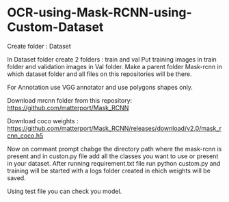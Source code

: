 # OCR-using-Mask-RCNN-using-Custom-Dataset
Create folder : Dataset

In Dataset folder create 2 folders : train and val Put training images in train folder and validation images in Val folder.
Make a parent folder Mask-rcnn in which dataset folder and all files on this repositories will be there.

For Annotation use VGG annotator and use polygons shapes only.

Download mrcnn folder from this repository: https://github.com/matterport/Mask_RCNN

Download coco weights : https://github.com/matterport/Mask_RCNN/releases/download/v2.0/mask_rcnn_coco.h5

Now on commant prompt chabge the directory path where the mask-rcnn is present and in custon.py file add all the classes you want to use or present in your dataset.
After running requirement.txt file run python custom.py and training will be started with a logs folder created in ehich weights will be saved.

Using test file you can check you model.
